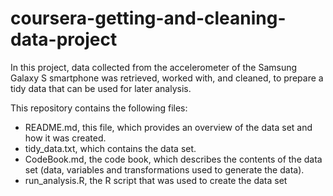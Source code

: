 # coursera-getting-and-cleaning-data-project
In this project, data collected from the accelerometer of the Samsung Galaxy S smartphone was retrieved, worked with, and cleaned, to prepare a tidy data that can be used for later analysis.

This repository contains the following files:

* README.md, this file, which provides an overview of the data set and how it was created.
* tidy_data.txt, which contains the data set.
* CodeBook.md, the code book, which describes the contents of the data set (data, variables and transformations used to generate the data).
* run_analysis.R, the R script that was used to create the data set

